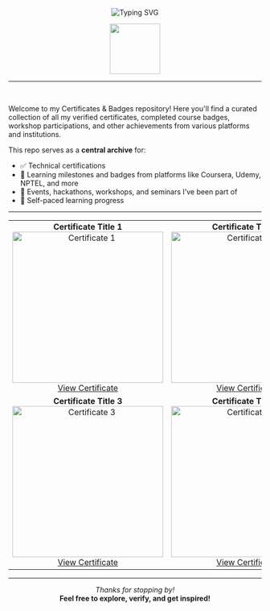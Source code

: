 <!-- TITLE with Animated Typing Effect -->
<p align="center">
  <img src="https://readme-typing-svg.demolab.com?font=Fira+Code&pause=1000&color=F61C1C&center=true&vCenter=true&width=800&lines=Verified.+Certified.+Achieved.;Hey,+I'm+Sumedh+Pimplikar!;FullStack+Developer+%7C+AI+Explorer+%7C+Lifelong+Learner" alt="Typing SVG" />
</p>

<p align="center">
  <img src="https://img.icons8.com/color/96/000000/diploma.png" width="100" />
</p>

---

<br>

<p align="left">
  Welcome to my Certificates & Badges repository!  
Here you'll find a curated collection of all my verified certificates, completed course badges, workshop participations, and other achievements from various platforms and institutions.

This repo serves as a **central archive** for:
</p>

- ✅ Technical certifications 
- 🧠 Learning milestones and badges from platforms like Coursera, Udemy, NPTEL, and more
- 🏅 Events, hackathons, workshops, and seminars I’ve been part of
- 🎯 Self-paced learning progress

---

<!-- Visually Centered Certificate Table -->
<div align="center">

  <table>
    <tr>
      <td align="center" width="500" height="300">
        <b>Certificate Title 1</b><br>
        <img src="path/to/certificate1.png" alt="Certificate 1" width="300"/><br>
        <a href="link_to_certificate1">View Certificate</a>
      </td>
      <td align="center" width="500" height="300">
        <b>Certificate Title 2</b><br>
        <img src="path/to/certificate2.png" alt="Certificate 2" width="300"/><br>
        <a href="link_to_certificate2">View Certificate</a>
      </td>
    </tr>
    <tr>
      <td align="center" width="500" height="300">
        <b>Certificate Title 3</b><br>
        <img src="path/to/certificate3.png" alt="Certificate 3" width="300"/><br>
        <a href="link_to_certificate3">View Certificate</a>
      </td>
      <td align="center" width="400">
        <b>Certificate Title 4</b><br>
        <img src="path/to/certificate4.png" alt="Certificate 4" width="300"/><br>
        <a href="link_to_certificate4">View Certificate</a>
      </td>
    </tr>
  </table>

</div>

---

<p align="center">
  <i>Thanks for stopping by!</i>  
  <br>
  <b>Feel free to explore, verify, and get inspired!</b>
</p>
